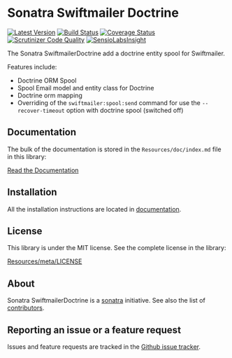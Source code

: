Sonatra Swiftmailer Doctrine
============================

[![Latest Version](https://img.shields.io/packagist/v/sonatra/swiftmailer-doctrine.svg)](https://packagist.org/packages/sonatra/swiftmailer-doctrine)
[![Build Status](https://img.shields.io/travis/sonatra/sonatra-swiftmailer-doctrine/master.svg)](https://travis-ci.org/sonatra/sonatra-swiftmailer-doctrine)
[![Coverage Status](https://img.shields.io/coveralls/sonatra/sonatra-swiftmailer-doctrine/master.svg)](https://coveralls.io/r/sonatra/sonatra-swiftmailer-doctrine?branch=master)
[![Scrutinizer Code Quality](https://img.shields.io/scrutinizer/g/sonatra/sonatra-swiftmailer-doctrine/master.svg)](https://scrutinizer-ci.com/g/sonatra/sonatra-swiftmailer-doctrine?branch=master)
[![SensioLabsInsight](https://img.shields.io/sensiolabs/i/dc82c2cc-2c80-40d2-853e-deb0bbc228ac.svg)](https://insight.sensiolabs.com/projects/dc82c2cc-2c80-40d2-853e-deb0bbc228ac)

The Sonatra SwiftmailerDoctrine add a doctrine entity spool for Swiftmailer.

Features include:

- Doctrine ORM Spool
- Spool Email model and entity class for Doctrine
- Doctrine orm mapping
- Overriding of the `swiftmailer:spool:send` command for use the `--recover-timeout` option with doctrine spool (switched off)

Documentation
-------------

The bulk of the documentation is stored in the `Resources/doc/index.md`
file in this library:

[Read the Documentation](Resources/doc/index.md)

Installation
------------

All the installation instructions are located in [documentation](Resources/doc/index.md).

License
-------

This library is under the MIT license. See the complete license in the library:

[Resources/meta/LICENSE](Resources/meta/LICENSE)

About
-----

Sonatra SwiftmailerDoctrine is a [sonatra](https://github.com/sonatra) initiative.
See also the list of [contributors](https://github.com/sonatra/sonatra-swiftmailer-doctrine/graphs/contributors).

Reporting an issue or a feature request
---------------------------------------

Issues and feature requests are tracked in the [Github issue tracker](https://github.com/sonatra/sonatra-swiftmailer-doctrine/issues).
